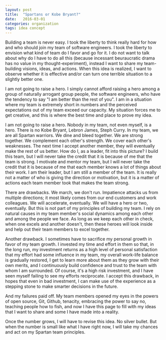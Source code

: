 ```yaml
---
layout: post
title:  "Spartans or Kobe Bryant?"
date:   2016-03-01 
categories: organization 
tags: idea concept
---
```


Building a team is never easy. I took the liberty to think really hard for how and who should join my team of software engineers. I took the liberty to envision what kind of team do I favor and go for it. I do not want to talk about why do I have to do all this (because incessant beuraucratic drama has no value in my thought-experiment), instead I want to share my team-building visions, ideas, and actions. When this idea is realized, I want to observe whether it is effective and/or can turn one terrible situation to a slightly better one.

I am not going to raise a hero. I simply cannot afford raising a hero among a group of naturally arrogant group people, the software engineers, who have the tendency to say "I am better than the rest of you". I am in a situation where my team is extremely short in numbers and the perceived expectations out of my team exceed our capacity. My situation forces me to get creative, and this is where the best time and place to prove my idea.

I am not going to raise a hero. Nobody in my team, not even myself, is a hero. There is no Kobe Bryant, Lebron James, Steph Curry. In my team, we are all Spartan warriors. We dine and bleed together. We are strong together. We complement each other's strength. We cover each other's weaknesses. The next time I accept another member, they will eventually make the rest of us better. How do I, as a leader, fit into this picture? I build this team, but I will never take the credit that it is because of me that the team is strong. I motivate and mentor my team, but I will never take the credit that it is because of me that each member knows a lot of things about their work. I am their leader, but I am still a member of the team. It is really not a matter of who is giving the direction or motivation, but it is a matter of actions each team member took that makes the team strong. 

There are drawbacks. We march, we don't run. Impatience attacks us from multiple directions; it most likely comes from our  end customers and work colleagues. We will accelerate, eventually. We will have a hero or two, eventually. But this is not part of my principles of building my team. I rely on natural causes in my team member's social dynamics among each other and among the people we face. As long as we keep each other in check, when one excels and another doesn't, then these heroes will look inside and help out their team members to excel together.

Another drawback. I sometimes have to sacrifice my personal growth in favor of my team growth. I invested my time and effort in them so that, in the long run, my investment returns as a high level of personal satisfaction that my effort had some influence in my team,  my overall work-life balance is gradually restored, I get to learn more about them as they grow with their own merits, and I continuously build confidence and trust to the team with whom I am surrounded. Of course, it's a high risk investment, and I have seen myself failing to see my efforts reciprocate. I accept this drawback, in hopes that even in bad investment, I can make use of the experience as a stepping stone to make smarter decisions in the future. 

And my failures paid off. My team members opened my eyes in the powers of open source, Git, Github, tenacity, embracing the power to say no, teaching people how to fish, and now I have this page to fill with my ideas that I want to share and some I have made into a reality.

Once the number grows, I will have to revise this idea. No silver bullet. But when the number is small like what I have right now, I will take my chances and act on my Spartan team principles.
